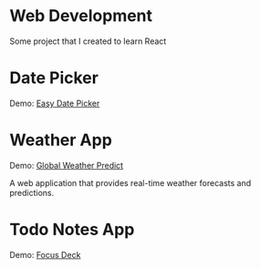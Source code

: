 # Web Development

Some project that I created to learn React

# Date Picker
Demo: <a href="https://easydatepicker.vercel.app/" target="blank" rel="noopener noreferrer">Easy Date Picker</a>

# Weather App
Demo: <a href="https://globalweatherpredict.vercel.app" target="_blank" rel="noopener noreferrer">Global Weather Predict</a>

A web application that provides real-time weather forecasts and predictions.

# Todo Notes App
Demo: <a href="https://focusdeck.vercel.app" target="_blank" rel="noopener noreferrer">Focus Deck</a>



 
